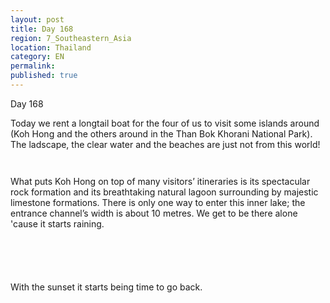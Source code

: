 ```yaml
---
layout: post
title: Day 168
region: 7_Southeastern_Asia
location: Thailand
category: EN
permalink:
published: true
---
```


Day 168

Today we rent a longtail boat for the four of us to visit some islands around (Koh Hong and the others around in the Than Bok Khorani National Park). The ladscape, the clear water and the beaches are just not from this world!

<p><a
href="https://lh3.googleusercontent.com/1jl4obWlEoxlmmj2pgJ-BKaovxwnut4sG7GQ2igeMiGhuGPYOgb7kgQfPlTw33xMjWL3pBvD-RREDC-UEQzMvDHtWJt6_VrY_HX-KFJpS8lkoS-TofSY7jN1cbtfJmJUu9RaEfk1HMaocrwL_fIPPQwtRcvwUutXX8mpESE17rDwuN7j1Msy_ZFQDvNoCqOLPrEhk4EZX-bVRJxQVJMAKRcmeszSqRJODk6h1QdwaTD5LZExrWCl1L_kyILmaJDV_Os0r-AovlDuYLYo37OBxqv8908uRjLpwbCodmFnAjYfHJqjWflHQ2Co7AOPtRutYEN8BfiusXwRdff6XwGjboV85hnH0XAbUeL7FLOBc8df3qemeefOHL57gUTl8_CphBArgqUDrZvZ-Z_8uoPoTHpdW39fyUuhRCV6FqMOC79t2soPz8CB-rbeb_qRGBvYomnf-X0Pf5w6_fyLVFzTXJiwQp_EN8-l4Xt_Uj3ha_C3uIWWg2GPfSxXGgflfUS31lFIlwJSy8XKaS9mydGof3m49WtiXHAvjvGpbCtXHnhHNKh5a2z5auWg_1nnChMypEJbGY-goVba64xfQt07x5B_7vhKoxflUnWN78Xqm4ZVDEDM879LKUyabKPXLKqtc9arnmL92dd3nHjjVX3xHPpVY-MQ_tHodyVfzTyDIn9ZgsOxGUqb4dopv8mOCQmk-bVap_IlukDpQZuKg_I=w669-h502-no"><img 
src="https://lh3.googleusercontent.com/1jl4obWlEoxlmmj2pgJ-BKaovxwnut4sG7GQ2igeMiGhuGPYOgb7kgQfPlTw33xMjWL3pBvD-RREDC-UEQzMvDHtWJt6_VrY_HX-KFJpS8lkoS-TofSY7jN1cbtfJmJUu9RaEfk1HMaocrwL_fIPPQwtRcvwUutXX8mpESE17rDwuN7j1Msy_ZFQDvNoCqOLPrEhk4EZX-bVRJxQVJMAKRcmeszSqRJODk6h1QdwaTD5LZExrWCl1L_kyILmaJDV_Os0r-AovlDuYLYo37OBxqv8908uRjLpwbCodmFnAjYfHJqjWflHQ2Co7AOPtRutYEN8BfiusXwRdff6XwGjboV85hnH0XAbUeL7FLOBc8df3qemeefOHL57gUTl8_CphBArgqUDrZvZ-Z_8uoPoTHpdW39fyUuhRCV6FqMOC79t2soPz8CB-rbeb_qRGBvYomnf-X0Pf5w6_fyLVFzTXJiwQp_EN8-l4Xt_Uj3ha_C3uIWWg2GPfSxXGgflfUS31lFIlwJSy8XKaS9mydGof3m49WtiXHAvjvGpbCtXHnhHNKh5a2z5auWg_1nnChMypEJbGY-goVba64xfQt07x5B_7vhKoxflUnWN78Xqm4ZVDEDM879LKUyabKPXLKqtc9arnmL92dd3nHjjVX3xHPpVY-MQ_tHodyVfzTyDIn9ZgsOxGUqb4dopv8mOCQmk-bVap_IlukDpQZuKg_I=w669-h502-no" class="oversize" alt=""></a></p>

<p><a
href="https://lh3.googleusercontent.com/OrAVVSDkSb_k_c0cJ4pwfz6aGI9Fp1V9Goos9xoWVTxryNi8zp8TTtmp1NGpaq7JpcY9L90Wfv3sWlAMqrh6GtakuI5C1bRGzehsO0SprH9krbao4Kp3FlZ6u44OLMxQaBqofuvA8z3lDGaSKkgpVKDXDwoCnkBgVtnu_rbT9LLRQ3Fjd_YMo8h7VTkJnYx3smiCsMrL9n-XXJQTD0ktRK-4dF5cDBECTHshsXBto1bjIeDz4NW0BX-IMwLHJoC4WHc5fcG4rvOpwX0Bs6vth-9rXB0oLN9wE0THle_6fl95nAV8_5aggmCsVLOB5oEtWdw_C2XZf89JwVFcZT0goPz2oxAftwZe5NQlp4vHI4sn1ZMcad6vFktjyjlvDeljRPJ89t2Jhqryte3RM0029G88B0Lz17REDQWljvr21zRbNpiUJ9BlH1a6M5kKWm6nYBE87hqe04Yz1M4wwkVXVeAZV18Yf2M_-W4YlcofyViXIQbFgJQUvyCjdJ2FWybWWHppqBRLGczw5UgWahzj3oY6iYGBML9xBTEeqmlbQ7V_KWgFYCZ1nx8ZGNH5H65bcyFQVNuTxj9wk3JbkJB6-gdqvgsI2ybeuRuy43JbIzNTngxXVES2AuNk9_demi4qf2wFtaOVe0XmGN_7pd8ygAvjoUDtQFs6lI3erN8ndvx9FB4dbxTniw7EJH20glf2M1SDcQGHSxnSCOYs33E=w836-h627-no"><img 
src="https://lh3.googleusercontent.com/OrAVVSDkSb_k_c0cJ4pwfz6aGI9Fp1V9Goos9xoWVTxryNi8zp8TTtmp1NGpaq7JpcY9L90Wfv3sWlAMqrh6GtakuI5C1bRGzehsO0SprH9krbao4Kp3FlZ6u44OLMxQaBqofuvA8z3lDGaSKkgpVKDXDwoCnkBgVtnu_rbT9LLRQ3Fjd_YMo8h7VTkJnYx3smiCsMrL9n-XXJQTD0ktRK-4dF5cDBECTHshsXBto1bjIeDz4NW0BX-IMwLHJoC4WHc5fcG4rvOpwX0Bs6vth-9rXB0oLN9wE0THle_6fl95nAV8_5aggmCsVLOB5oEtWdw_C2XZf89JwVFcZT0goPz2oxAftwZe5NQlp4vHI4sn1ZMcad6vFktjyjlvDeljRPJ89t2Jhqryte3RM0029G88B0Lz17REDQWljvr21zRbNpiUJ9BlH1a6M5kKWm6nYBE87hqe04Yz1M4wwkVXVeAZV18Yf2M_-W4YlcofyViXIQbFgJQUvyCjdJ2FWybWWHppqBRLGczw5UgWahzj3oY6iYGBML9xBTEeqmlbQ7V_KWgFYCZ1nx8ZGNH5H65bcyFQVNuTxj9wk3JbkJB6-gdqvgsI2ybeuRuy43JbIzNTngxXVES2AuNk9_demi4qf2wFtaOVe0XmGN_7pd8ygAvjoUDtQFs6lI3erN8ndvx9FB4dbxTniw7EJH20glf2M1SDcQGHSxnSCOYs33E=w836-h627-no" class="oversize" alt=""></a></p>

What puts Koh Hong on top of many visitors’ itineraries is its spectacular rock formation and its breathtaking natural lagoon surrounding by majestic limestone formations. There is only one way to enter this inner lake; the entrance channel’s width is about 10 metres. We get to be there alone 'cause it starts raining.

<p><a
href="https://lh3.googleusercontent.com/PX7LYqjlWELD5lVmyUNTCaE8-n6k1htzMDBXdd9MwzyjuJ6NeszRrg-9bUIye3iosJY5lw2P48SHmejo3QuDBPUK-1JctV41gFtXpX3zz6ng10RyEppVbU_ROnXF3RWT1Epu37fcHw9O5fjpjNRBT8mGv6y3zTD7BpmCWYwizfRafzvEQTdiBrS9WxtaxSSbZ9BScj0J-sF6eiUI3y099PVK3asEHD6UVH1qxhkRvEhsJ4UmFGB1TL1DxEa6nAbZSgQW8abf0WTMvhTVpYRLzAWnWdb5uFDQJUlFG6U_R5EY9JT_hA56Nev4U11MJqNsRDV09t4Xqn-zVgUHqA8VI6CnGI3vifi7RPSpRRTexPdR0ypoO4sRjPAXdcqHxBZ0vf3ZTB4a7s5jhImIExiA03utbja62J2_H4E5x3wYHh9ZVTPg-DdqsfMbwhbTyzX43NEMcl59yOR94sKorL6mtdAZSHmqjC0GLWWLuNHFhgWvRmtYtRKdnSNrRRutbmobhA1NJEgkn162IQoclhULu0NDD9BAgYQZE5SFw2FIMLsGJN5U4VK8YlvFimQcBC871he9x2SgPHSgdMwALGiZ5hS-qWmvlhrw2P9u3qyG6IrAU_rFSPYrAV_TpbmSaQxQl6G1cLG43C-IlPt6TExk2nLRtw=w471-h627-no"><img 
src="https://lh3.googleusercontent.com/PX7LYqjlWELD5lVmyUNTCaE8-n6k1htzMDBXdd9MwzyjuJ6NeszRrg-9bUIye3iosJY5lw2P48SHmejo3QuDBPUK-1JctV41gFtXpX3zz6ng10RyEppVbU_ROnXF3RWT1Epu37fcHw9O5fjpjNRBT8mGv6y3zTD7BpmCWYwizfRafzvEQTdiBrS9WxtaxSSbZ9BScj0J-sF6eiUI3y099PVK3asEHD6UVH1qxhkRvEhsJ4UmFGB1TL1DxEa6nAbZSgQW8abf0WTMvhTVpYRLzAWnWdb5uFDQJUlFG6U_R5EY9JT_hA56Nev4U11MJqNsRDV09t4Xqn-zVgUHqA8VI6CnGI3vifi7RPSpRRTexPdR0ypoO4sRjPAXdcqHxBZ0vf3ZTB4a7s5jhImIExiA03utbja62J2_H4E5x3wYHh9ZVTPg-DdqsfMbwhbTyzX43NEMcl59yOR94sKorL6mtdAZSHmqjC0GLWWLuNHFhgWvRmtYtRKdnSNrRRutbmobhA1NJEgkn162IQoclhULu0NDD9BAgYQZE5SFw2FIMLsGJN5U4VK8YlvFimQcBC871he9x2SgPHSgdMwALGiZ5hS-qWmvlhrw2P9u3qyG6IrAU_rFSPYrAV_TpbmSaQxQl6G1cLG43C-IlPt6TExk2nLRtw=w471-h627-no" class="oversize" alt=""></a></p>

<p><a
href="https://lh3.googleusercontent.com/qh5VchnAC0vOpgv6fBUb7Yg_FrAqfMOsYEY4lPnQObkCIiajAo7fKrGheIEWXevMXvafjS4wa3K8rxex15ZkZJALIQNbweBZbvX8cgCPwJMnDF1T_IwShwYqmOlENELWUROBcx-pYXqfVhJQZUnNlwbj152fUUZ8pTt8wcp0W4HPm4Q12Sc5TY1bor0X0Eo5tXivXQnNeFoOsXbHXJsDxHxt57iwxiUZGUrELh9sGiEZbGsNkdVGCh3Nw-Cs5fNzOTX50QgOpZkOePUfkjIt_Uht-FUe_ClBdwYtxaxhZdddByFoQ9k2s7sblru__E_ja3kSUgPmWOKUrrAOKMOWkwxzAfAGFf7mnDnAqAGxXOCWYAmR4lOQbE7bUXWH91caIDkQ_OK-B_a0JmYRSbl-uRgeCj80lnNea_lkO6vRXwXT0tH3Bi7lnIfUgjk7QN-a9rQELvjw5K0Gx1XwUjH0oAoLZqk418Sxy0tNf5Jys9ODexZI2HoL7WJtJ796pgVvEcYXOPBw4oD1PMkQswNfFzst4RIC408ze6lLaijjDkOR42AEDXHBOB7b97sraWl14yx2K3CGH5inm_uTnKG8DeT2Vd2N3doj68rSd1-l2LtTKbmfYH7OhDydO6z6BCq7rxUPKpK2YZh_E6vuwy1a7b1AviwLnHr1Ud0S4BrDvn73zU9JtP0hDf8w2Zvj2tyh7jOdKE4bJxfBE8ah20g=w669-h502-no"><img 
src="https://lh3.googleusercontent.com/qh5VchnAC0vOpgv6fBUb7Yg_FrAqfMOsYEY4lPnQObkCIiajAo7fKrGheIEWXevMXvafjS4wa3K8rxex15ZkZJALIQNbweBZbvX8cgCPwJMnDF1T_IwShwYqmOlENELWUROBcx-pYXqfVhJQZUnNlwbj152fUUZ8pTt8wcp0W4HPm4Q12Sc5TY1bor0X0Eo5tXivXQnNeFoOsXbHXJsDxHxt57iwxiUZGUrELh9sGiEZbGsNkdVGCh3Nw-Cs5fNzOTX50QgOpZkOePUfkjIt_Uht-FUe_ClBdwYtxaxhZdddByFoQ9k2s7sblru__E_ja3kSUgPmWOKUrrAOKMOWkwxzAfAGFf7mnDnAqAGxXOCWYAmR4lOQbE7bUXWH91caIDkQ_OK-B_a0JmYRSbl-uRgeCj80lnNea_lkO6vRXwXT0tH3Bi7lnIfUgjk7QN-a9rQELvjw5K0Gx1XwUjH0oAoLZqk418Sxy0tNf5Jys9ODexZI2HoL7WJtJ796pgVvEcYXOPBw4oD1PMkQswNfFzst4RIC408ze6lLaijjDkOR42AEDXHBOB7b97sraWl14yx2K3CGH5inm_uTnKG8DeT2Vd2N3doj68rSd1-l2LtTKbmfYH7OhDydO6z6BCq7rxUPKpK2YZh_E6vuwy1a7b1AviwLnHr1Ud0S4BrDvn73zU9JtP0hDf8w2Zvj2tyh7jOdKE4bJxfBE8ah20g=w669-h502-no" class="oversize" alt=""></a></p>

<p><a
href="https://lh3.googleusercontent.com/1wu8SGHt-StdTSuKk1oVwuIyym8Wxk8TltNtVBJ9Nb66-teSG7oKBxSHK4AW5HQ_0Dzb5U0vLOITCLpl5QVhaJYXH7mCKfLg-39WbYZCM0tvWdoWz3oQ1ZD0nnikvd_Q0-pa4QehZE9lBlJYwGcMi4M29DHkbXX1ffxFuGIbgHKNQJI68npJ35BCI_pLEB1EropRKEF_ice6XQf3IzXIxgbNDqN-Wnn9J5GIpPVHu9Er75TZ4IxaYF-1Hs5BpssaFvVGzJiiTR3U6xHe2kdg6Ux6fmRlho-ihm1I708fUC0eU2_dtogTFQr0CHXoMLqzHUAfFA3QGGS34U_pOwOS1Oz4v2IHl3cZJZuG1LBq2tEjX1jwxFjHIXuk7SAymSv6GpQuP5enge89A1s0FVWeBwxZLdz8zMVhoXsRWXD58ul0kq62jbrck7PBrc5MEU9rz85Q6msUys79qIZx1HvOBFEtlS6TWo-Ki4dqJ7vtcy4B-Bof-VMOAbVA_7HMW2GJiiEfFnNFbRTUhGxHSUyuKgSQxhkBQCpP3bZ3eK0xCDKsxWyJqcoBPMTP_5shIvzmrpBxN2FPY1ViTbu9mBgMf2KQTGIucER-ZU3MPWFkfAjh8MjUnd6nvszGoIhimQLJhANZpHR7ibsRoYCMdtRraaRbpTHCkvgk5PASlrXV7udTT591MwNZzYCNaq9ZKk86bQS_oe2HEFvfEfyS6I8=w669-h502-no"><img 
src="https://lh3.googleusercontent.com/1wu8SGHt-StdTSuKk1oVwuIyym8Wxk8TltNtVBJ9Nb66-teSG7oKBxSHK4AW5HQ_0Dzb5U0vLOITCLpl5QVhaJYXH7mCKfLg-39WbYZCM0tvWdoWz3oQ1ZD0nnikvd_Q0-pa4QehZE9lBlJYwGcMi4M29DHkbXX1ffxFuGIbgHKNQJI68npJ35BCI_pLEB1EropRKEF_ice6XQf3IzXIxgbNDqN-Wnn9J5GIpPVHu9Er75TZ4IxaYF-1Hs5BpssaFvVGzJiiTR3U6xHe2kdg6Ux6fmRlho-ihm1I708fUC0eU2_dtogTFQr0CHXoMLqzHUAfFA3QGGS34U_pOwOS1Oz4v2IHl3cZJZuG1LBq2tEjX1jwxFjHIXuk7SAymSv6GpQuP5enge89A1s0FVWeBwxZLdz8zMVhoXsRWXD58ul0kq62jbrck7PBrc5MEU9rz85Q6msUys79qIZx1HvOBFEtlS6TWo-Ki4dqJ7vtcy4B-Bof-VMOAbVA_7HMW2GJiiEfFnNFbRTUhGxHSUyuKgSQxhkBQCpP3bZ3eK0xCDKsxWyJqcoBPMTP_5shIvzmrpBxN2FPY1ViTbu9mBgMf2KQTGIucER-ZU3MPWFkfAjh8MjUnd6nvszGoIhimQLJhANZpHR7ibsRoYCMdtRraaRbpTHCkvgk5PASlrXV7udTT591MwNZzYCNaq9ZKk86bQS_oe2HEFvfEfyS6I8=w669-h502-no" class="oversize" alt=""></a></p>

<p><a
href="https://lh3.googleusercontent.com/qXDUMM5FJC5HRTmU2Gba60duFs38LAjg0bZqWrzpAeTT2qvkMw31uh_SlT0MBNM5jXoGdSlzKctPpqO_EHrFLFAmonWsLSeuNDQTJoRl8B3JwPE8Za86FNlBVeGYxaPwpjGu3zyuzbbq7NWTslBTOxvLrv4u-iFY7qSivPs2fOdEA87ElHa7m4iad-VVMgnK6MF2eefxTqHub8j4RIBUziClQFmQxkWUIl8kpnn_SbFLxfL8CXAOMO6SPRUp35Cy3Qgtee0wDIe_Qc2BhgN0CKBPwfCQdRpCL-iYuzRmIOUWIMWLXfKyu53V3RtMHtX-HLpT86Y7GkKJKpS4VgrkT_EcDhVhiLBHRKqSAGyTkddm_UlFsvj-2TIhHmThaTDntzHrQe3m29Lsvlwp0kFLxZudKkIngfxhvVBCXPtjhV_o6B1Be7P2C5F0YoUvTqVPlFaxhw0D0lylpNDaO-e0CXrLHNkn5IKJMMfHPa7BAwn15XJ25bffbozWPuF_FVqIwM-3I869HwRZ8_h6eyeVZL53JzHfn6y3fK35bxLY1PvqEPwFFxk89dAwyEPJxNsljelhp-By-M4SGoGuI7PYgqVYUSvDs-FUe2SM4j3uW9X2TVAnD2NE2msaWabXMTLYIKHE3UUajLEqRcbMP3w5emEqKxAnieqGMZvyou6BPcl5r3qQRdSp0kwwQtNdau1K2_Qsatfrr1rGfY4o9YI=w836-h627-no"><img 
src="https://lh3.googleusercontent.com/qXDUMM5FJC5HRTmU2Gba60duFs38LAjg0bZqWrzpAeTT2qvkMw31uh_SlT0MBNM5jXoGdSlzKctPpqO_EHrFLFAmonWsLSeuNDQTJoRl8B3JwPE8Za86FNlBVeGYxaPwpjGu3zyuzbbq7NWTslBTOxvLrv4u-iFY7qSivPs2fOdEA87ElHa7m4iad-VVMgnK6MF2eefxTqHub8j4RIBUziClQFmQxkWUIl8kpnn_SbFLxfL8CXAOMO6SPRUp35Cy3Qgtee0wDIe_Qc2BhgN0CKBPwfCQdRpCL-iYuzRmIOUWIMWLXfKyu53V3RtMHtX-HLpT86Y7GkKJKpS4VgrkT_EcDhVhiLBHRKqSAGyTkddm_UlFsvj-2TIhHmThaTDntzHrQe3m29Lsvlwp0kFLxZudKkIngfxhvVBCXPtjhV_o6B1Be7P2C5F0YoUvTqVPlFaxhw0D0lylpNDaO-e0CXrLHNkn5IKJMMfHPa7BAwn15XJ25bffbozWPuF_FVqIwM-3I869HwRZ8_h6eyeVZL53JzHfn6y3fK35bxLY1PvqEPwFFxk89dAwyEPJxNsljelhp-By-M4SGoGuI7PYgqVYUSvDs-FUe2SM4j3uW9X2TVAnD2NE2msaWabXMTLYIKHE3UUajLEqRcbMP3w5emEqKxAnieqGMZvyou6BPcl5r3qQRdSp0kwwQtNdau1K2_Qsatfrr1rGfY4o9YI=w836-h627-no" class="oversize" alt=""></a></p>

<p><a
href="https://lh3.googleusercontent.com/d-brSV1TxOBRuhVATiD-cR38uHkZjKXrDGbw6HudfSYMDvHjJgSnyQ3a3geFOiFzIhO48RQ-VkdFy3K1dEx-FKbfK2nUG5ucZBpX3jrR1NuhD3JtiLPuY1CILLBHd5FHyPQWg9VlL6-jR_IDDjWrXYtqRBcCE79Cbd-8_0HOd-tdHfmlTn-mdmvEqcPSmDz1M1Jr-82mJYr1W3T-hc-VIqCWLH8SgaHprK6BQK36th-qkzwzETWNgEUpeykEtxurhCPlYOSqZG8fEkxEsGcNpQxS5g23ue7aeNblXFGkIFrqcxOWBL9BbVKDFZkckeuVfdf5Z6n_ExuCbMA6NGFEvmrxSNwCjV0mYKznP8oXRAjDsKmtGF51jVi5Za7yMeN8UGxqElBUb9xD1ixqzP044f-FugG7d8sp7YyR2fbcb20_EZnZrV6SJcR4IrOZZl51aljLZo8GFroqxAwpERTPWR1zTpxtTRh0tzGHAEr5n5E4gb0XkjYPS7hWpj-BOQbTZjxoMKXJLwOFEte4NG9A2rBhV22L5HBKD6wjccKyh39bn1FEpi98TDkp7PhvX_mikjR2qWQbOyyjF7RZCzn42vm2G9JoNp3v9J3dpzeO1B700c9h20A8dIeoTHIrAZjpGTk8m9VLI-DWEJ2G0I0rxLlkOUWhwchY4ygzTWVkVqyopU4LSuNAfap-1GPN8quxsE61JF23ku7d9YsQOz0=w836-h627-no"><img 
src="https://lh3.googleusercontent.com/d-brSV1TxOBRuhVATiD-cR38uHkZjKXrDGbw6HudfSYMDvHjJgSnyQ3a3geFOiFzIhO48RQ-VkdFy3K1dEx-FKbfK2nUG5ucZBpX3jrR1NuhD3JtiLPuY1CILLBHd5FHyPQWg9VlL6-jR_IDDjWrXYtqRBcCE79Cbd-8_0HOd-tdHfmlTn-mdmvEqcPSmDz1M1Jr-82mJYr1W3T-hc-VIqCWLH8SgaHprK6BQK36th-qkzwzETWNgEUpeykEtxurhCPlYOSqZG8fEkxEsGcNpQxS5g23ue7aeNblXFGkIFrqcxOWBL9BbVKDFZkckeuVfdf5Z6n_ExuCbMA6NGFEvmrxSNwCjV0mYKznP8oXRAjDsKmtGF51jVi5Za7yMeN8UGxqElBUb9xD1ixqzP044f-FugG7d8sp7YyR2fbcb20_EZnZrV6SJcR4IrOZZl51aljLZo8GFroqxAwpERTPWR1zTpxtTRh0tzGHAEr5n5E4gb0XkjYPS7hWpj-BOQbTZjxoMKXJLwOFEte4NG9A2rBhV22L5HBKD6wjccKyh39bn1FEpi98TDkp7PhvX_mikjR2qWQbOyyjF7RZCzn42vm2G9JoNp3v9J3dpzeO1B700c9h20A8dIeoTHIrAZjpGTk8m9VLI-DWEJ2G0I0rxLlkOUWhwchY4ygzTWVkVqyopU4LSuNAfap-1GPN8quxsE61JF23ku7d9YsQOz0=w836-h627-no" class="oversize" alt=""></a></p>

With the sunset it starts being time to go back.

<p><a
href="https://lh3.googleusercontent.com/Yj3cT6DAARD-YK0HFNKRf-3FCQU1kxTTLMGzhxpsmMM9Mmhj17FieJ_d5KVKysBbValiiziM9BeNFdZvWvSAjDXQy0zDah6knhmxGqmP1z1TZPTfZlh8M30rVObgH3yPzH4USjtFjYufqESLJcKnfM82UfEfUD-ftFFEHNuKMPdH6QYAYzpSeX7rAibrcwM4cgjaPd9ETz8fOtvlXqWey_H_3KlakCh8ze5VHUFXqptQhiQGTN-Raj1Mcqm8Otb6I4Sau0pvYtxnV1dXiVBURi7qBZRl67dRpAuCFtTUz4ovTxVrFH9c04h5QaPHFmfB-BJpCyCy2rSPIE6bs71jGSmjtZUBGdECuvwCSEJKVw2GA7O1-jT0L_C1lKXUE_dvswz1qm6mO370vAj5L4BWo0wy_zjbU2z6CZr2YM_pQPTHFK-Lsuy0KVCJX4s9hOfFaiZA_R1dwIvADdjyU6cPDRiubgPkcKI2QLxFYBK3pEgIyiOclkfVuHPcEqV7ra-GRP4ucjJZgvuWNDM3oszsrdtPTgkzNYvmjWMcsySWZbfo1DH1FFBvKLC3qL1JNVi9Ci9oSGNGvlSnDRfYPliCMu1X1J-JF3czMa3k_6nvF2jzrveE0ZSA4tARO-9PX0jnz86PZYu_25jx-M0VrVoNYezKtjP2zGBx2XVFeu5BX8B4Ju7EaqvZiAUvOmseuFVZZRHG0zXhTL5oA12jYx8=w669-h502-no"><img 
src="https://lh3.googleusercontent.com/Yj3cT6DAARD-YK0HFNKRf-3FCQU1kxTTLMGzhxpsmMM9Mmhj17FieJ_d5KVKysBbValiiziM9BeNFdZvWvSAjDXQy0zDah6knhmxGqmP1z1TZPTfZlh8M30rVObgH3yPzH4USjtFjYufqESLJcKnfM82UfEfUD-ftFFEHNuKMPdH6QYAYzpSeX7rAibrcwM4cgjaPd9ETz8fOtvlXqWey_H_3KlakCh8ze5VHUFXqptQhiQGTN-Raj1Mcqm8Otb6I4Sau0pvYtxnV1dXiVBURi7qBZRl67dRpAuCFtTUz4ovTxVrFH9c04h5QaPHFmfB-BJpCyCy2rSPIE6bs71jGSmjtZUBGdECuvwCSEJKVw2GA7O1-jT0L_C1lKXUE_dvswz1qm6mO370vAj5L4BWo0wy_zjbU2z6CZr2YM_pQPTHFK-Lsuy0KVCJX4s9hOfFaiZA_R1dwIvADdjyU6cPDRiubgPkcKI2QLxFYBK3pEgIyiOclkfVuHPcEqV7ra-GRP4ucjJZgvuWNDM3oszsrdtPTgkzNYvmjWMcsySWZbfo1DH1FFBvKLC3qL1JNVi9Ci9oSGNGvlSnDRfYPliCMu1X1J-JF3czMa3k_6nvF2jzrveE0ZSA4tARO-9PX0jnz86PZYu_25jx-M0VrVoNYezKtjP2zGBx2XVFeu5BX8B4Ju7EaqvZiAUvOmseuFVZZRHG0zXhTL5oA12jYx8=w669-h502-no" class="oversize" alt=""></a></p>


